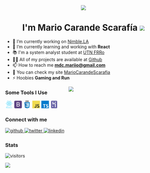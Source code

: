 <div align="center">
<img src="https://user-images.githubusercontent.com/42115530/92640221-9728ca00-f2fa-11ea-8994-c72b26e937de.gif" align="center"/>
</div>

<h1 align="center">I'm Mario Carande Scarafía
    <img width="100px" src="https://i.pinimg.com/originals/6e/a5/fd/6ea5fd598477f4eb62253fc3004039ca.gif" />
</h1>

- 🔭 I’m currently working on [Nimble.LA](https://nimble.la)
- 🌱 I’m currently learning and working with **React**
- 📚 I'm a system analyst student at [UTN FRRo](https://www.frro.utn.edu.ar/)
- 👨‍💻 All of my projects are available at [Github](https://github.com/mariiocarande)
- 📫 How to reach me **mdc.mariio@gmail.com**
- 👀 You can check my site [MarioCarandeScarafia](https://mariocarandescarafia.netlify.app)
- ⚡ Hoobies **Gaming and Run**

<div align="right">
    <img align="right" width="300px" src="https://media.giphy.com/media/9X25de3SwaZqg/giphy.gif" />
</div>

### Some Tools I Use

<p align="left">
    <img src="https://raw.githubusercontent.com/devicons/devicon/master/icons/react/react-original-wordmark.svg" alt="react" width="25" height="25" />
    <img src="https://raw.githubusercontent.com/devicons/devicon/master/icons/bootstrap/bootstrap-plain.svg" alt="bootstrap" width="25" height="25" />
    <img src="https://raw.githubusercontent.com/devicons/devicon/master/icons/css3/css3-original-wordmark.svg" alt="css3" width="25" height="25" />
    <img src="https://raw.githubusercontent.com/devicons/devicon/master/icons/javascript/javascript-original.svg" alt="javascript" width="25" height="25" />
    <img src="https://raw.githubusercontent.com/devicons/devicon/master/icons/typescript/typescript-original.svg" alt="typescript" width="25" height="25" />
    <img src="https://raw.githubusercontent.com/devicons/devicon/master/icons/heroku/heroku-plain.svg" alt="heroku" width="25" height="25" />
</p>

### Connect with me

<div align="left">
  <a href="https://github.com/mariiocarande" target="_blank">
  <img src=https://img.shields.io/badge/github-%2324292e.svg?&style=for-the-badge&logo=github&logoColor=white alt=github style="margin-bottom: 5px;" />
  </a>
  <a href="https://twitter.com/marionetta_07" target="_blank">
  <img src=https://img.shields.io/badge/twitter-%2300acee.svg?&style=for-the-badge&logo=twitter&logoColor=white alt=twitter style="margin-bottom: 5px;" />
  </a>
  <a href="https://www.linkedin.com/in/mario-carande-scaraf%C3%ADa-b251b115a/" target="_blank">
  <img src=https://img.shields.io/badge/linkedin-%231E77B5.svg?&style=for-the-badge&logo=linkedin&logoColor=white alt=linkedin style="margin-bottom: 5px;" />
  </a>
</div>

### Stats

<div align="left">
    <p>
    <img src="https://visitor-badge.glitch.me/badge?page_id=mariiocarande.mariiocarande" alt="visitors">
    </p>
    <p>
    <img align="left" src="https://github-readme-stats.vercel.app/api?username=mariiocarande&theme=dark&show_icons=true">
    </p>
</div>
